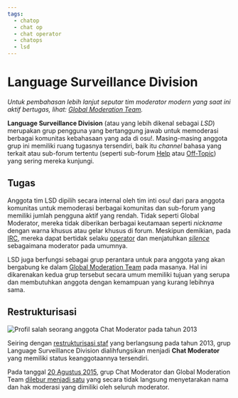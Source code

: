 ```yaml
---
tags:
  - chatop
  - chat op
  - chat operator
  - chatops
  - lsd
---
```


# Language Surveillance Division

*Untuk pembahasan lebih lanjut seputar tim moderator modern yang saat ini aktif bertugas, lihat: [Global Moderation Team](/wiki/People/The_Team/Global_Moderation_Team).*

**Language Surveillance Division** (atau yang lebih dikenal sebagai *LSD*) merupakan grup pengguna yang bertanggung jawab untuk memoderasi berbagai komunitas kebahasaan yang ada di osu!. Masing-masing anggota grup ini memiliki ruang tugasnya tersendiri, baik itu *channel* bahasa yang terkait atau sub-forum tertentu (seperti sub-forum [Help](https://osu.ppy.sh/community/forums/5) atau [Off-Topic](https://osu.ppy.sh/community/forums/52)) yang sering mereka kunjungi.

## Tugas

Anggota tim LSD dipilih secara internal oleh tim inti osu! dari para anggota komunitas untuk memoderasi berbagai komunitas dan sub-forum yang memiliki jumlah pengguna aktif yang rendah. Tidak seperti Global Moderator, mereka tidak diberikan berbagai keutamaan seperti *nickname* dengan warna khusus atau gelar khusus di forum. Meskipun demikian, pada [IRC](/wiki/Community/Internet_Relay_Chat), mereka dapat bertidak selaku [operator](/wiki/Community/Internet_Relay_Chat#why-are-some-usernames-prefixed-with-different-signs?) dan menjatuhkan *[silence](/wiki/Silence)* sebagaimana moderator pada umumnya.

LSD juga berfungsi sebagai grup perantara untuk para anggota yang akan bergabung ke dalam [Global Moderation Team](/wiki/People/The_Team/Global_Moderation_Team) pada masanya. Hal ini dikarenakan kedua grup tersebut secara umum memiliki tujuan yang serupa dan membutuhkan anggota dengan kemampuan yang kurang lebihnya sama.

## Restrukturisasi

![](img/chat-moderator-profile.png "Profil salah seorang anggota Chat Moderator pada tahun 2013")

Seiring dengan [restrukturisasi staf](https://osu.ppy.sh/community/forums/topics/123510) yang berlangsung pada tahun 2013, grup Language Surveillance Division dialihfungsikan menjadi **Chat Moderator** yang memiliki status keanggotaannya tersendiri.

Pada tanggal [20 Agustus 2015](/wiki/Staff_Log/2015#august), grup Chat Moderator dan Global Moderation Team [dilebur menjadi satu](https://osu.ppy.sh/community/forums/posts/4435972) yang secara tidak langsung menyetarakan nama dan hak moderasi yang dimiliki oleh seluruh moderator. 
